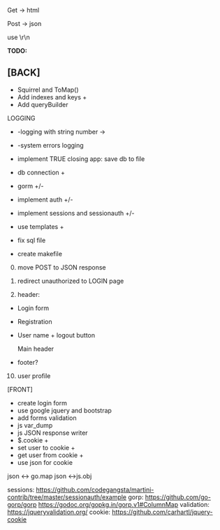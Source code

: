 Get -> html

Post -> json

use \r\n

**TODO:**

[BACK]
-
* Squirrel and ToMap()
* Add indexes and keys +
* Add queryBuilder

LOGGING
* -logging with string number ->
* -system errors logging

* implement TRUE closing app: save db to file

* db connection +
* gorm +/-
* implement auth +/-
* implement sessions and sessionauth +/-
* use templates +
* fix sql file

* create makefile

0. move POST to JSON response

0. redirect unauthorized to LOGIN page

0. header:
+ Login form
+ Registration
+ User name + logout button

    Main header
+ footer?
10. user profile

[FRONT]
* create login form
* use google jquery and bootstrap
* add forms validation
* js var_dump
* js  JSON response writer
* $.cookie +
* set user to cookie +
* get user from cookie +
* use json for cookie

json <-> go.map
json <->js.obj

sessions:
https://github.com/codegangsta/martini-contrib/tree/master/sessionauth/example
gorp:
https://github.com/go-gorp/gorp
https://godoc.org/gopkg.in/gorp.v1#ColumnMap
validation:
https://jqueryvalidation.org/
cookie:
https://github.com/carhartl/jquery-cookie